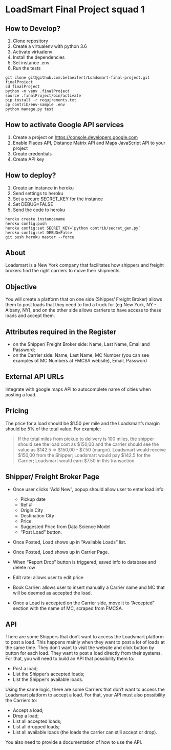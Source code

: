 # LoadSmart Final Project squad 1

## How to Develop?
1. Clone repository
2. Create a virtualenv with python 3.6
3. Activate virtualenv
4. Install the dependencies
5. Set instance .env
6. Run the tests

```console
git clone git@github.com:belaeifert/Loadsmart-final-project.git finalProject
cd finalProject
python -m venv .finalProject
source .finalProject/bin/activate
pip install -r requirements.txt
cp contrib/env-sample .env
python manage.py test
```

## How to activate Google API services
1. Create a project on https://console.developers.google.com
2. Enable Places API, Distance Matrix API and Maps JavaScript API to your project
3. Create credentials
3. Create API key

## How to deploy?
1. Create an instance in heroku
2. Send settings to heroku
3. Set a secure SECRET_KEY for the instance
4. Set DEBUG=FALSE
5. Send the code to heroku

```console
heroku create instancename
heroku config:push
heroku config:set SECRET_KEY=`python contrib/secret_gen.py`
heroku config:set DEBUG=False
git push heroku master --force
```

## About

Loadsmart is a New York company that facilitates how shippers and freight brokers find the right carriers to move their shipments.

## Objective

You will create a platform that on one side (Shipper/ Freight Broker) allows them to post loads that they need to find a truck for (eg New York, NY - Albany, NY), and on the other side allows carriers to have access to these loads and accept them.


## Attributes required in the Register

- on the Shipper/ Freight Broker side: Name, Last Name, Email and Password; 
- on the Carrier side: Name, Last Name, MC Number (you can see examples of MC Numbers at FMCSA website), Email, Password

## External API URLs

Integrate with google maps API to autocomplete name of cities when posting a load.

## Pricing

The price for a load should be $1.50 per mile and the Loadsmart’s margin should be 5% of the total value. For example:

> If the total miles from pickup to delivery is 100 miles, the shipper should see the load cost as $150,00 and the carrier should see the value as $142.5 => $150,00 - $7.50 (margin).
Loadsmart would receive $150,00 from the Shipper; Loadsmart would pay $142.5 for the Carrier; Loadsmart would earn $7.50 in this transaction.

## Shipper/ Freight Broker Page

- Once user clicks “Add New”, popup should allow user to enter load info:

    - Pickup date
    - Ref #
    - Origin City
    - Destination City
    - Price
    - Suggested Price from Data Science Model
    - “Post Load” button.

- Once Posted, Load shows up in “Available Loads” list.
- Once Posted, Load shows up in Carrier Page.
- When “Report Drop” button is triggered, saved info to database and delete row 
- Edit rate: allows user to edit price 
- Book Carrier: allows user to insert manually a Carrier name and MC that will be deemed as accepted the load. 
- Once a Load is accepted on the Carrier side, move it to “Accepted” section with the name of MC, scraped from FMCSA. 

## API

There are some Shippers that don’t want to access the Loadsmart platform to post a load. This happens mainly when they want to post a lot of loads at the same time. They don’t want to visit the website and click button by button for each load. They want to post a load directly from their systems. For that, you will need to build an API that possibility them to:

- Post a load;
- List the Shipper’s accepted loads;
- List the Shipper’s available loads.

Using the same logic, there are some Carriers that don’t want to access the Loadsmart platform to accept a load. For that, your API must also possibility the Carriers to:

- Accept a load;
- Drop a load;
- List all accepted loads;
- List all dropped loads;
- List all available loads (the loads the carrier can still accept or drop).

You also need to provide a documentation of how to use the API.
